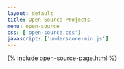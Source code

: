 ```yaml
---
layout: default
title: Open Source Projects
menu: open-source
css: ['open-source.css']
javascript: ['underscore-min.js']
---
```

{% include open-source-page.html %}